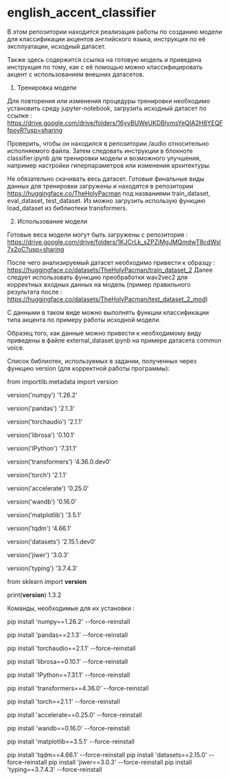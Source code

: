 # english_accent_classifier

В этом репозитории находится реализация работы по созданию модели для классификации акцентов английского языка, инструкция по её эксплуатации, исходный датасет.

Также здесь содержится ссылка на готовую модель и приведена инструкция по тому, как с её помощью можно классифицировать акцент с использованием внешних датасетов.

1) Тренировка модели

Для повторения или изменения процедуры тренировки необходимо установить среду jupyter-notebook, загрузить исходный датасет по ссылке :
https://drive.google.com/drive/folders/16yvBUWeUKDBIymsYeQIA2H8YEQFfpoyR?usp=sharing

Проверить, чтобы он находился в репозитории /audio относительно исполняемого файла. Затем следовать инструкции в блокноте classifier.ipynb для тренировки модели и возможного улучшения, например настройки гиперпараметров или изменения архитектуры.

Не обязательно скачивать весь датасет. Готовые финальные виды данных для тренировки загружены и находятся в репозитории https://huggingface.co/TheHolyPacman под названиями train_dataset, eval_dataset, test_dataset. Из можно загрузить использую функцию load_dataset из библиотеки transformers. 

2) Использование модели
   
Готовые веса модели могут быть загружены с репозитория :
   https://drive.google.com/drive/folders/1KJCrLk_sZPZiMgJMQmdwT8cdWsl7x2oC?usp=sharing
   
После чего анализируемый датасет необходимо привести к образцу : https://huggingface.co/datasets/TheHolyPacman/train_dataset_2
Далее следует использовать функцию преобработки wav2vec2 для корректных входных данных на модель (пример правильного результата после : https://huggingface.co/datasets/TheHolyPacman/test_dataset_2_mod)

С данными в таком виде можно выполнять функции классификации типа акцента по примеру работы исходной модели.

Образец того, как данные можно привести к необходимому виду приведены в файле external_dataset.ipynb на примере датасета common voice.

Список библиотек, используемых в задании, полученных через функцию version (для корректной работы программы):

from importlib.metadata import version

version('numpy') 	'1.26.2'

version('pandas')	'2.1.3'

version('torchaudio')	'2.1.1'

version('librosa')	'0.10.1'

version('IPython')	'7.31.1'

version('transformers')	'4.36.0.dev0'

version('torch')		'2.1.1'

version('accelerate')	'0.25.0'

version('wandb')	'0.16.0'

version('matplotlib')	'3.5.1'

version('tqdm')		‘4.66.1'

version('datasets')	'2.15.1.dev0'

version('jiwer')		'3.0.3'

version('typing')	'3.7.4.3'


from sklearn import __version__

print(__version__)  1.3.2


Команды, необходимые для их установки :

pip install 'numpy==1.26.2' --force-reinstall

pip install 'pandas==2.1.3' --force-reinstall

pip install 'torchaudio==2.1.1' --force-reinstall

pip install 'librosa==0.10.1' --force-reinstall

pip install 'IPython==7.31.1' --force-reinstall

pip install 'transformers==4.36.0' --force-reinstall

pip install 'torch==2.1.1' --force-reinstall

pip install 'accelerate==0.25.0' --force-reinstall

pip install 'wandb==0.16.0' --force-reinstall

pip install 'matplotlib==3.5.1' --force-reinstall

pip install 'tqdm==4.66.1' --force-reinstall
pip install 'datasets==2.15.0' --force-reinstall
pip install 'jiwer==3.0.3' --force-reinstall
pip install 'typing==3.7.4.3' --force-reinstall
